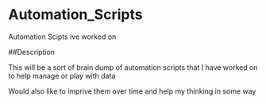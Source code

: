 # Automation_Scripts
Automation Scipts ive worked on


##Description

This will be a sort of brain dump of automation scripts that I have worked on to help manage or play with data

Would also like to imprive them over time and help my thinking in some way
